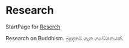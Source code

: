 # Research
StartPage for [Reserch](https://dharmashri.github.io/Research/)

Research on Buddhism.
බුදුදහම ගැන ගවේශනයක්.

